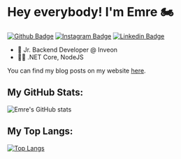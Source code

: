# Hey everybody! I'm Emre 🏍

[![Github Badge](https://img.shields.io/badge/-Github-000?style=quare&labelColor=000&logo=Github&logoColor=white&link=link)](https://github.com/emre-guler) 
[![Instagram Badge](https://img.shields.io/badge/-Instagram-31104d?style=flat-quare&labelColor=31104d&logo=instagram&logoColor=white&link=link)](https://www.instagram.com/vpemre/) 
[![Linkedin Badge](https://img.shields.io/badge/-Linkedin-757575?style=flat-quare&labelColor=757575&logo=Linkedin&logoColor=white&link=link)](https://www.linkedin.com/in/emre-güler-649006199/) 
 
- 💼 Jr. Backend Developer @ Inveon
- 👨‍💻 .NET Core, NodeJS 

You can find my blog posts on my website [here](https://emreguler.dev/).

## My GitHub Stats:

![Emre's GitHub stats](https://github-readme-stats.vercel.app/api?username=emre-guler&theme=panda)

## My Top Langs:

[![Top Langs](https://github-readme-stats.vercel.app/api/top-langs/?username=emre-guler&layout=compact&theme=panda)](https://github.com/anuraghazra/github-readme-stats)
